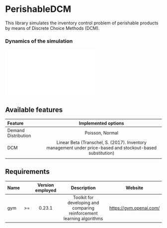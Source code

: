 # PerishableDCM

This library simulates the inventory control problem of perishable products by means of Discrete Choice Methods (DCM).

### Dynamics of the simulation

![The dynamics of the simulation environment is hereafter represented](./etc/PerishableRLWebSite.pdf)

## Available features

|Feature| Implemented options|
|:------|:------------------:|
|Demand Distribution| Poisson, Normal|
|DCM| Linear Beta (Transchel, S. (2017). Inventory management under price-based and stockout-based substitution)|
||

## Requirements

| Name | | Version employed | Description        | Website |
|:-----|:-:|:-----------:|:---------------------:|:-----------:|
| gym | >= | 0.23.1 | Toolkit for developing and comparing reinforcement learning algorithms| <https://gym.openai.com/>
